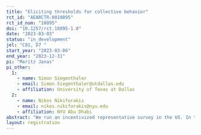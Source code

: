```yaml
---
title: "Eliciting thresholds for collective behavior"
rct_id: "AEARCTR-0010895"
rct_id_num: "10895"
doi: "10.1257/rct.10895-1.0"
date: "2023-03-03"
status: "in_development"
jel: "C81, D7 "
start_year: "2023-03-06"
end_year: "2023-12-31"
pi: "Moritz Janas"
pi_other:
  1:
    - name: Simon Siegenthaler
    - email: Simon.Siegenthaler@utdallas.edu
    - affiliation: University of Texas at Dallas
  2:
    - name: Nikos Nikiforakis
    - email: nikos.nikiforakis@nyu.edu
    - affiliation: NYU Abu Dhabi
abstract: "We run an incentivized representative survey in the US. In the survey we elicit individual thresholds for switching from one decision to another decision. Eliciting covariates on attitudes and personality traits allows us to test and estimate our model to predict individual thresholds."
layout: registration
---
```



